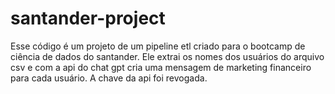# santander-project
Esse código é um projeto de um pipeline etl criado para o bootcamp de ciência de dados do santander.
Ele extrai os nomes dos usuários do arquivo csv e com a api do chat gpt cria uma mensagem de marketing financeiro para cada usuário.
A chave da api foi revogada.
